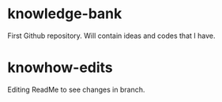 # knowledge-bank
First Github repository. Will contain ideas and codes that I have.
# knowhow-edits
Editing ReadMe to see changes in branch.
